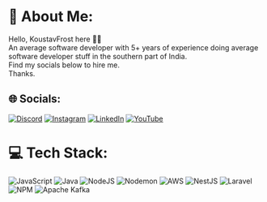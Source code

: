 # 💫 About Me:
Hello, KoustavFrost here 👋🏼<br>An average software developer with 5+ years of experience doing average software developer stuff in the southern part of India.<br>Find my socials below to hire me.<br>Thanks.


## 🌐 Socials:
[![Discord](https://img.shields.io/badge/Discord-%237289DA.svg?logo=discord&logoColor=white)](https://discord.gg/251726950035357696) [![Instagram](https://img.shields.io/badge/Instagram-%23E4405F.svg?logo=Instagram&logoColor=white)](https://instagram.com/koustavpal__) [![LinkedIn](https://img.shields.io/badge/LinkedIn-%230077B5.svg?logo=linkedin&logoColor=white)](https://linkedin.com/in/koustavpal04) [![YouTube](https://img.shields.io/badge/YouTube-%23FF0000.svg?logo=YouTube&logoColor=white)](https://www.youtube.com/@justanotheraverageprogramm?sub_confirmation=1) 

# 💻 Tech Stack:
![JavaScript](https://img.shields.io/badge/javascript-%23323330.svg?style=for-the-badge&logo=javascript&logoColor=%23F7DF1E) ![Java](https://img.shields.io/badge/java-%23ED8B00.svg?style=for-the-badge&logo=openjdk&logoColor=white) ![NodeJS](https://img.shields.io/badge/node.js-6DA55F?style=for-the-badge&logo=node.js&logoColor=white) ![Nodemon](https://img.shields.io/badge/NODEMON-%23323330.svg?style=for-the-badge&logo=nodemon&logoColor=%BBDEAD) ![AWS](https://img.shields.io/badge/AWS-%23FF9900.svg?style=for-the-badge&logo=amazon-aws&logoColor=white) ![NestJS](https://img.shields.io/badge/nestjs-%23E0234E.svg?style=for-the-badge&logo=nestjs&logoColor=white) ![Laravel](https://img.shields.io/badge/laravel-%23FF2D20.svg?style=for-the-badge&logo=laravel&logoColor=white) ![NPM](https://img.shields.io/badge/NPM-%23CB3837.svg?style=for-the-badge&logo=npm&logoColor=white) ![Apache Kafka](https://img.shields.io/badge/Apache%20Kafka-000?style=for-the-badge&logo=apachekafka)

<!-- Proudly created with GPRM ( https://gprm.itsvg.in ) -->
